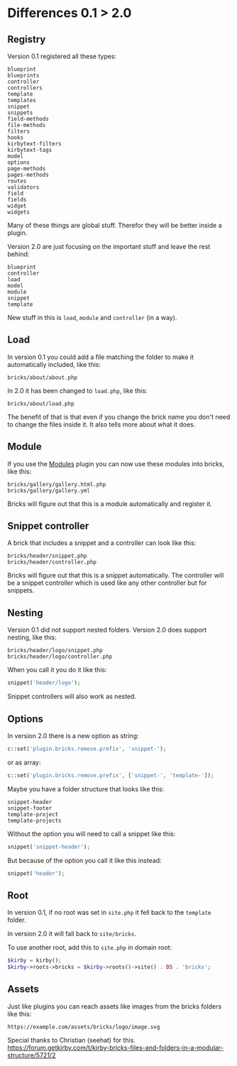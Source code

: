 # Differences 0.1 > 2.0

## Registry

Version 0.1 registered all these types:

```text
blueprint
blueprints
controller
controllers
template
templates
snippet
snippets
field-methods
file-methods
filters
hooks
kirbytext-filters
kirbytext-tags
model
options
page-methods
pages-methods
routes
validators
field
fields
widget
widgets
```

Many of these things are global stuff. Therefor they will be better inside a plugin.

Version 2.0 are just focusing on the important stuff and leave the rest behind:

```text
blueprint
controller
load
model
module
snippet
template
```

New stuff in this is `load`, `module` and `controller` (in a way).

## Load

In version 0.1 you could add a file matching the folder to make it automatically included, like this:

```text
bricks/about/about.php
```

In 2.0 it has been changed to `load.php`, like this:

```text
bricks/about/load.php
```

The benefit of that is that even if you change the brick name you don't need to change the files inside it. It also tells more about what it does.

## Module

If you use the [Modules](https://github.com/getkirby-plugins/modules-plugin) plugin you can now use these modules into bricks, like this:

```text
bricks/gallery/gallery.html.php
bricks/gallery/gallery.yml
```

Bricks will figure out that this is a module automatically and register it.

## Snippet controller

A brick that includes a snippet and a controller can look like this:

```text
bricks/header/snippet.php
bricks/header/controller.php
```

Bricks will figure out that this is a snippet automatically. The controller will be a snippet controller which is used like any other controller but for snippets.

## Nesting

Version 0.1 did not support nested folders. Version 2.0 does support nesting, like this:

```text
bricks/header/logo/snippet.php
bricks/header/logo/controller.php
```

When you call it you do it like this:

```php
snippet('header/logo');
```

Snippet controllers will also work as nested.

## Options

In version 2.0 there is a new option as string:

```php
c::set('plugin.bricks.remove.prefix', 'snippet-');
```

or as array:

```php
c::set('plugin.bricks.remove.prefix', ['snippet-', 'template-']);
```

Maybe you have a folder structure that looks like this:

```text
snippet-header
snippet-footer
template-project
template-projects
```

Without the option you will need to call a snippet like this:

```php
snippet('snippet-header');
```

But because of the option you call it like this instead:

```php
snippet('header');
```

## Root

In version 0.1, if no root was set in `site.php` it fell back to the `template` folder.

In version 2.0 it will fall back to `site/bricks`.

To use another root, add this to `site.php` in domain root:

```php
$kirby = kirby();
$kirby->roots->bricks = $kirby->roots()->site() . DS . 'bricks';
```

## Assets

Just like plugins you can reach assets like images from the bricks folders like this:

```text
https://example.com/assets/bricks/logo/image.svg
```

Special thanks to Christian (seehat) for this.
https://forum.getkirby.com/t/kirby-bricks-files-and-folders-in-a-modular-structure/5721/2